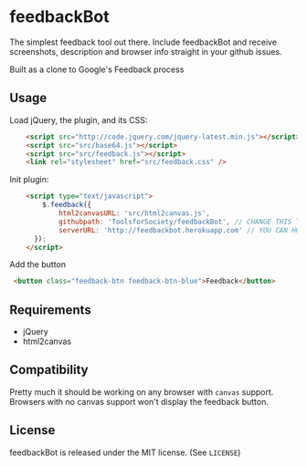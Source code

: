 feedbackBot 
========

The simplest feedback tool out there.
Include feedbackBot and receive screenshots, description and browser info straight in your github issues.

Built as a clone to Google's Feedback process

## Usage

Load jQuery, the plugin, and its CSS:
```html
    <script src="http://code.jquery.com/jquery-latest.min.js"></script>
    <script src="src/base64.js"></script>
    <script src="src/feedback.js"></script>
    <link rel="stylesheet" href="src/feedback.css" />
```

Init plugin:
```html
    <script type="text/javascript">
        $.feedback({
	        html2canvasURL: 'src/html2canvas.js',
        	githubpath: 'ToolsforSociety/feedbackBot', // CHANGE THIS TO YOUR PATH
	        serverURL: 'http://feedbackbot.herokuapp.com' // YOU CAN HOST YOUR OWN GITHUB BOT IF YOU WANT
      });
    </script>
```

Add the button
```html
 <button class="feedback-btn feedback-btn-blue">Feedback</button>
```

## Requirements

* jQuery
* html2canvas
    
## Compatibility

Pretty much it should be working on any browser with `canvas` support. Browsers with no canvas support won't display the feedback button.

## License

feedbackBot is released under the MIT license. (See `LICENSE`)
